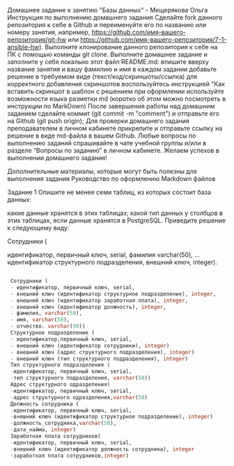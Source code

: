 Домашнее задание к занятию "Базы данных" - Мещерякова Ольга
Инструкция по выполнению домашнего задания
Сделайте fork данного репозитория к себе в Github и переименуйте его по названию или номеру занятия, например, https://github.com/имя-вашего-репозитория/git-hw или https://github.com/имя-вашего-репозитория/7-1-ansible-hw).
Выполните клонирование данного репозитория к себе на ПК с помощью команды git clone.
Выполните домашнее задание и заполните у себя локально этот файл README.md:
впишите вверху название занятия и вашу фамилию и имя
в каждом задании добавьте решение в требуемом виде (текст/код/скриншоты/ссылка)
для корректного добавления скриншотов воспользуйтесь инструкцией "Как вставить скриншот в шаблон с решением
при оформлении используйте возможности языка разметки md (коротко об этом можно посмотреть в инструкции по MarkDown)
После завершения работы над домашним заданием сделайте коммит (git commit -m "comment") и отправьте его на Github (git push origin);
Для проверки домашнего задания преподавателем в личном кабинете прикрепите и отправьте ссылку на решение в виде md-файла в вашем Github.
Любые вопросы по выполнению заданий спрашивайте в чате учебной группы и/или в разделе “Вопросы по заданию” в личном кабинете.
Желаем успехов в выполнении домашнего задания!

Дополнительные материалы, которые могут быть полезны для выполнения задания
Руководство по оформлению Markdown файлов

Задание 1
Опишите не менее семи таблиц, из которых состоит база данных:

какие данные хранятся в этих таблицах;
какой тип данных у столбцов в этих таблицах, если данные хранятся в PostgreSQL.
Приведите решение к следующему виду:

Сотрудники (

идентификатор, первичный ключ, serial,
фамилия varchar(50),
...
идентификатор структурного подразделения, внешний ключ, integer).



```sql

 Сотрудники ( 
 - идентификатор, первичный ключ, serial,
 - внешний ключ (идентификатор структурное подразделение), integer,
 - внешний ключ (идентификатор заработная плата), integer,
 - внешний ключ (идентификатор должность), integer,
 - фамилия, varchar(50),
 - имя, varchar(50),
 - отчество. varchar(50))
 Структурное подразделение (
 - идентификатор,первичный ключ, serial,
 - внешний ключ (идентификатор сотрудники), integer)
 - внешний ключ (адрес структурного подразделения), integer)
 - внешний ключ (тип структурного подразделения), integer)
 Тип структурного подразделения (
 -идентификатор, первичный ключ, serial,
 -тип структурного подразделения, varchar(50))
 Адрес структурного одразделения(
 -идентификатор, первичный ключ, serial,
 -адрес структурного одразделения,varchar(50)
 Должность сотрудника (
 -идентификатор, первичный ключ, serial,	
 -внешний ключ (идентификатор структурное подразделение), integer)
 -должность_сотрудника,varchar(50),
 -дата_найма, integer)
 Заработная плата сотрудников(
 -идентификатор, первичный ключ, serial,
 -внешний ключ (идентификатор должность сотрудника), integer
 -заработная плата сотрудников,integer)
